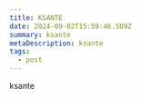 ```yaml
---
title: KSANTE
date: 2024-09-02T15:59:46.509Z
summary: k﻿sante
metaDescription: k﻿sante
tags:
  - post
---
```

k﻿sante